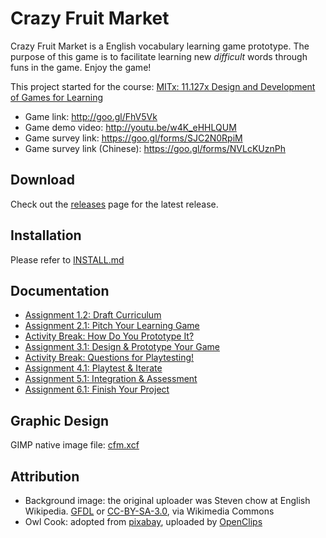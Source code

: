 # Crazy Fruit Market

Crazy Fruit Market is a English vocabulary learning game prototype.
The purpose of this game is to facilitate learning new *difficult* words through funs in the game. Enjoy the game!

This project started for the course: [MITx: 11.127x Design and Development of Games for Learning](https://www.edx.org/course/design-development-games-learning-mitx-11-127x)

- Game link: http://goo.gl/FhV5Vk
- Game demo video: http://youtu.be/w4K_eHHLQUM
- Game survey link: https://goo.gl/forms/SJC2N0RpiM
- Game survey link (Chinese): https://goo.gl/forms/NVLcKUznPh

## Download

Check out the [releases](https://github.com/jasson15/crazy-fruit-market/releases) page for the latest release.

## Installation

Please refer to [INSTALL.md](./INSTALL.md)

## Documentation

- [Assignment 1.2: Draft Curriculum](./docs/assign-1.2.pdf)
- [Assignment 2.1: Pitch Your Learning Game](./docs/assign-2.1.md)
- [Activity Break: How Do You Prototype It?](./docs/activity-3.pdf)
- [Assignment 3.1: Design & Prototype Your Game](./docs/assign-3.1.pdf)
- [Activity Break: Questions for Playtesting!](./docs/activity-4.md)
- [Assignment 4.1: Playtest & Iterate](./docs/assign-4.1.md)
- [Assignment 5.1: Integration & Assessment](./docs/assign-5.1.md)
- [Assignment 6.1: Finish Your Project](./docs/assign-6.1.md)

## Graphic Design

GIMP native image file: [cfm.xcf](./gimp/cfm.xcf)

## Attribution
- Background image: the original uploader was Steven chow at English Wikipedia. [GFDL](http://www.gnu.org/copyleft/fdl.html) or [CC-BY-SA-3.0](http://creativecommons.org/licenses/by-sa/3.0/), via Wikimedia Commons
- Owl Cook: adopted from [pixabay](http://pixabay.com/en/owl-animal-bird-cook-cooking-159402/), uploaded by [OpenClips](http://pixabay.com/en/users/OpenClips-30363/)

